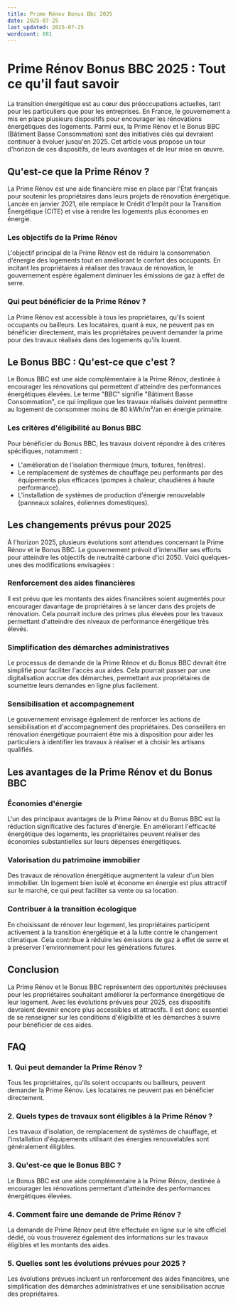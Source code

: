 ```yaml
---
title: Prime Rénov Bonus Bbc 2025
date: 2025-07-25
last_updated: 2025-07-25
wordcount: 881
---
```


# Prime Rénov Bonus BBC 2025 : Tout ce qu'il faut savoir

La transition énergétique est au cœur des préoccupations actuelles, tant pour les particuliers que pour les entreprises. En France, le gouvernement a mis en place plusieurs dispositifs pour encourager les rénovations énergétiques des logements. Parmi eux, la Prime Rénov et le Bonus BBC (Bâtiment Basse Consommation) sont des initiatives clés qui devraient continuer à évoluer jusqu'en 2025. Cet article vous propose un tour d'horizon de ces dispositifs, de leurs avantages et de leur mise en œuvre.

## Qu'est-ce que la Prime Rénov ?

La Prime Rénov est une aide financière mise en place par l'État français pour soutenir les propriétaires dans leurs projets de rénovation énergétique. Lancée en janvier 2021, elle remplace le Crédit d'Impôt pour la Transition Énergétique (CITE) et vise à rendre les logements plus économes en énergie. 

### Les objectifs de la Prime Rénov

L'objectif principal de la Prime Rénov est de réduire la consommation d'énergie des logements tout en améliorant le confort des occupants. En incitant les propriétaires à réaliser des travaux de rénovation, le gouvernement espère également diminuer les émissions de gaz à effet de serre.

### Qui peut bénéficier de la Prime Rénov ?

La Prime Rénov est accessible à tous les propriétaires, qu'ils soient occupants ou bailleurs. Les locataires, quant à eux, ne peuvent pas en bénéficier directement, mais les propriétaires peuvent demander la prime pour des travaux réalisés dans des logements qu'ils louent. 

## Le Bonus BBC : Qu'est-ce que c'est ?

Le Bonus BBC est une aide complémentaire à la Prime Rénov, destinée à encourager les rénovations qui permettent d'atteindre des performances énergétiques élevées. Le terme "BBC" signifie "Bâtiment Basse Consommation", ce qui implique que les travaux réalisés doivent permettre au logement de consommer moins de 80 kWh/m²/an en énergie primaire.

### Les critères d'éligibilité au Bonus BBC

Pour bénéficier du Bonus BBC, les travaux doivent répondre à des critères spécifiques, notamment :

- L'amélioration de l'isolation thermique (murs, toitures, fenêtres).
- Le remplacement de systèmes de chauffage peu performants par des équipements plus efficaces (pompes à chaleur, chaudières à haute performance).
- L'installation de systèmes de production d'énergie renouvelable (panneaux solaires, éoliennes domestiques).

## Les changements prévus pour 2025

À l'horizon 2025, plusieurs évolutions sont attendues concernant la Prime Rénov et le Bonus BBC. Le gouvernement prévoit d'intensifier ses efforts pour atteindre les objectifs de neutralité carbone d'ici 2050. Voici quelques-unes des modifications envisagées :

### Renforcement des aides financières

Il est prévu que les montants des aides financières soient augmentés pour encourager davantage de propriétaires à se lancer dans des projets de rénovation. Cela pourrait inclure des primes plus élevées pour les travaux permettant d'atteindre des niveaux de performance énergétique très élevés.

### Simplification des démarches administratives

Le processus de demande de la Prime Rénov et du Bonus BBC devrait être simplifié pour faciliter l'accès aux aides. Cela pourrait passer par une digitalisation accrue des démarches, permettant aux propriétaires de soumettre leurs demandes en ligne plus facilement.

### Sensibilisation et accompagnement

Le gouvernement envisage également de renforcer les actions de sensibilisation et d'accompagnement des propriétaires. Des conseillers en rénovation énergétique pourraient être mis à disposition pour aider les particuliers à identifier les travaux à réaliser et à choisir les artisans qualifiés.

## Les avantages de la Prime Rénov et du Bonus BBC

### Économies d'énergie

L'un des principaux avantages de la Prime Rénov et du Bonus BBC est la réduction significative des factures d'énergie. En améliorant l'efficacité énergétique des logements, les propriétaires peuvent réaliser des économies substantielles sur leurs dépenses énergétiques.

### Valorisation du patrimoine immobilier

Des travaux de rénovation énergétique augmentent la valeur d'un bien immobilier. Un logement bien isolé et économe en énergie est plus attractif sur le marché, ce qui peut faciliter sa vente ou sa location.

### Contribuer à la transition écologique

En choisissant de rénover leur logement, les propriétaires participent activement à la transition énergétique et à la lutte contre le changement climatique. Cela contribue à réduire les émissions de gaz à effet de serre et à préserver l'environnement pour les générations futures.

## Conclusion

La Prime Rénov et le Bonus BBC représentent des opportunités précieuses pour les propriétaires souhaitant améliorer la performance énergétique de leur logement. Avec les évolutions prévues pour 2025, ces dispositifs devraient devenir encore plus accessibles et attractifs. Il est donc essentiel de se renseigner sur les conditions d'éligibilité et les démarches à suivre pour bénéficier de ces aides.

## FAQ

### 1. Qui peut demander la Prime Rénov ?

Tous les propriétaires, qu'ils soient occupants ou bailleurs, peuvent demander la Prime Rénov. Les locataires ne peuvent pas en bénéficier directement.

### 2. Quels types de travaux sont éligibles à la Prime Rénov ?

Les travaux d'isolation, de remplacement de systèmes de chauffage, et l'installation d'équipements utilisant des énergies renouvelables sont généralement éligibles.

### 3. Qu'est-ce que le Bonus BBC ?

Le Bonus BBC est une aide complémentaire à la Prime Rénov, destinée à encourager les rénovations permettant d'atteindre des performances énergétiques élevées.

### 4. Comment faire une demande de Prime Rénov ?

La demande de Prime Rénov peut être effectuée en ligne sur le site officiel dédié, où vous trouverez également des informations sur les travaux éligibles et les montants des aides.

### 5. Quelles sont les évolutions prévues pour 2025 ?

Les évolutions prévues incluent un renforcement des aides financières, une simplification des démarches administratives et une sensibilisation accrue des propriétaires.